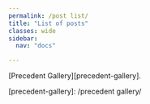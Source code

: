 ```yaml
---
permalink: /post list/
title: "List of posts"
classes: wide
sidebar:
  nav: "docs"

---
```


[Precedent Gallery][precedent-gallery]. 

[precedent-gallery]: /precedent gallery/

  
